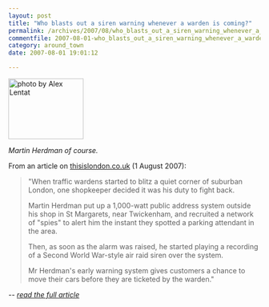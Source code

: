 ```yaml
---
layout: post
title: "Who blasts out a siren warning whenever a warden is coming?"
permalink: /archives/2007/08/who_blasts_out_a_siren_warning_whenever_a_warden_i.html
commentfile: 2007-08-01-who_blasts_out_a_siren_warning_whenever_a_warden_i
category: around_town
date: 2007-08-01 19:01:12

---
```


<a href="/assets/images/2007/martin_siren.jpg"><img src="/assets/images/2007/martin_siren-thumb.jpg" width="150" height="121" alt="photo by Alex Lentat" class="photo right"/></a>

*Martin Herdman of course.*

From an article on [thisislondon.co.uk](http://www.thisislondon.co.uk/news/article-23406609-details/The%20trader%20who%20blasts%20out%20a%20siren%20warning%20whenever%20a%20warden%20is%20coming/article.do) (1 August 2007):

> "When traffic wardens started to blitz a quiet corner of suburban London, one shopkeeper decided it was his duty to fight back.
> 
>  Martin Herdman put up a 1,000-watt public address system outside his shop in St Margarets, near Twickenham, and recruited a network of "spies" to alert him the instant they spotted a parking attendant in the area.
> 
>  Then, as soon as the alarm was raised, he started playing a recording of a Second World War-style air raid siren over the system.
> 
>  Mr Herdman's early warning system gives customers a chance to move their cars before they are ticketed by the warden."
> 
 <cite>-- [read the full article](http://www.thisislondon.co.uk/news/article-23406609-details/The%20trader%20who%20blasts%20out%20a%20siren%20warning%20whenever%20a%20warden%20is%20coming/article.do) </cite>
